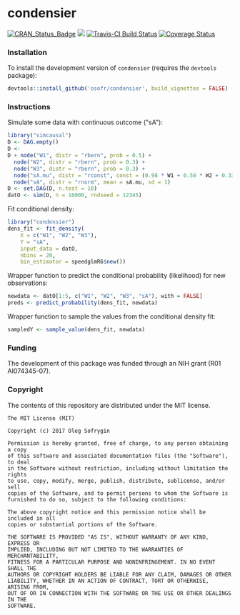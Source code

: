condensier
==========

[![CRAN_Status_Badge](http://www.r-pkg.org/badges/version/condensier)](http://cran.r-project.org/package=condensier)
[![](http://cranlogs.r-pkg.org/badges/condensier)](http://cran.rstudio.com/web/packages/condensier/index.html)
[![Travis-CI Build Status](https://travis-ci.org/osofr/condensier.svg?branch=master)](https://travis-ci.org/osofr/condensier)
[![Coverage Status](https://coveralls.io/repos/osofr/condensier/badge.png?branch=master&service=github)](https://coveralls.io/r/osofr/condensier?branch=master)

### Installation

To install the development version of `condensier` (requires the `devtools` package):

```R
devtools::install_github('osofr/condensier', build_vignettes = FALSE)
```


### Instructions

Simulate some data with continuous outcome ("sA"):

```R
library("simcausal")
D <- DAG.empty()
D <-
D + node("W1", distr = "rbern", prob = 0.5) +
  node("W2", distr = "rbern", prob = 0.3) +
  node("W3", distr = "rbern", prob = 0.3) +
  node("sA.mu", distr = "rconst", const = (0.98 * W1 + 0.58 * W2 + 0.33 * W3)) +
  node("sA", distr = "rnorm", mean = sA.mu, sd = 1)
D <- set.DAG(D, n.test = 10)
datO <- sim(D, n = 10000, rndseed = 12345)
```

Fit conditional density:

```R
library("condensier")
dens_fit <- fit_density(
    X = c("W1", "W2", "W3"), 
    Y = "sA", 
    input_data = datO, 
    nbins = 20, 
    bin_estimator = speedglmR6$new())
```

Wrapper function to predict the conditional probability (likelihood) for new observations:

```R
newdata <- datO[1:5, c("W1", "W2", "W3", "sA"), with = FALSE]
preds <- predict_probability(dens_fit, newdata)
```

Wrapper function to sample the values from the conditional density fit:
```R
sampledY <- sample_value(dens_fit, newdata)
```

### Funding
The development of this package was funded through an NIH grant (R01 AI074345-07).

### Copyright
The contents of this repository are distributed under the MIT license.
```
The MIT License (MIT)

Copyright (c) 2017 Oleg Sofrygin 

Permission is hereby granted, free of charge, to any person obtaining a copy
of this software and associated documentation files (the "Software"), to deal
in the Software without restriction, including without limitation the rights
to use, copy, modify, merge, publish, distribute, sublicense, and/or sell
copies of the Software, and to permit persons to whom the Software is
furnished to do so, subject to the following conditions:

The above copyright notice and this permission notice shall be included in all
copies or substantial portions of the Software.

THE SOFTWARE IS PROVIDED "AS IS", WITHOUT WARRANTY OF ANY KIND, EXPRESS OR
IMPLIED, INCLUDING BUT NOT LIMITED TO THE WARRANTIES OF MERCHANTABILITY,
FITNESS FOR A PARTICULAR PURPOSE AND NONINFRINGEMENT. IN NO EVENT SHALL THE
AUTHORS OR COPYRIGHT HOLDERS BE LIABLE FOR ANY CLAIM, DAMAGES OR OTHER
LIABILITY, WHETHER IN AN ACTION OF CONTRACT, TORT OR OTHERWISE, ARISING FROM,
OUT OF OR IN CONNECTION WITH THE SOFTWARE OR THE USE OR OTHER DEALINGS IN THE
SOFTWARE.
```
